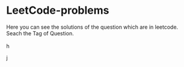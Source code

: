 # LeetCode-problems
Here you can see the solutions of the question which are in leetcode.<br>
Seach the Tag of Question.<br>
<br>
h


j
